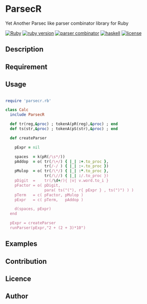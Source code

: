 # ParsecR
Yet Another Parsec like parser combinator library for Ruby

[![Ruby](https://github.com/HiroShinke/ParsecR/actions/workflows/ruby.yml/badge.svg)](https://github.com/HiroShinke/ParsecR/actions/workflows/ruby.yml)
[![ruby version][shield-ruby]](#)
[![parser combinator][shield-parser]](#)
[![haskell][shield-haskell]](#)
[![license][shield-license]](#)

## Description

## Requirement

## Usage

```ruby

require 'parsecr.rb'

class Calc 
  include ParsecR

  def tr(reg,&proc) ; tokenA(pR(reg),&proc) ; end
  def ts(str,&proc) ; tokenA(pS(str),&proc) ; end

  def createParser 

    pExpr = nil

    spaces  = k(pR(/\s*/))
    pAddop  = o( tr(/\+/) { |_| :+.to_proc },
                 tr(/-/ ) { |_| :-.to_proc })
    pMulop  = o( tr(/\*/) { |_| :*.to_proc },
                 tr(/\//) { |_| :/.to_proc })
    pDigit  =    tr(/\d+/){ |v| v.word.to_i } 
    pFactor = o( pDigit,
                 para( ts("("), r{ pExpr } , ts(")") ) )
    pTerm   = c( pFactor, pMulop )
    pExpr   = c( pTerm,   pAddop )

    d(spaces, pExpr)
  end

  pExpr = createParser
  runParser(pExpr,"2 + (2 + 3)*10")

```

## Examples

## Contribution

## Licence

## Author

[shield-ruby]: https://img.shields.io/badge/tag-ruby-green.svg
[shield-parser]: https://img.shields.io/badge/tag-parser_combinator-green.svg
[shield-haskell]: https://img.shields.io/badge/tag-haskell-green.svg
[shield-license]: https://img.shields.io/badge/license-MIT-blue.svg

